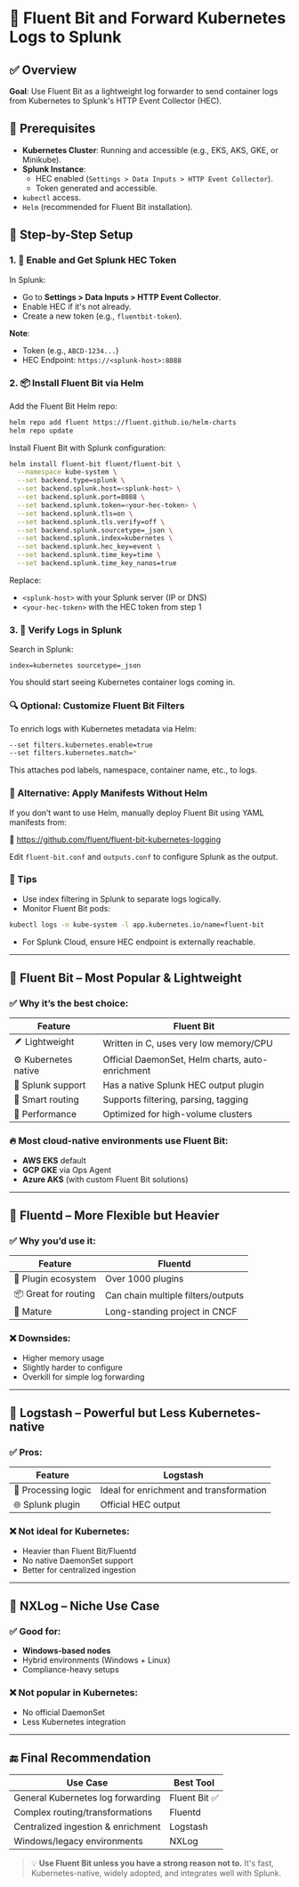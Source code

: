 
# 📘 Fluent Bit and Forward Kubernetes Logs to Splunk

## ✅ Overview
**Goal**: Use Fluent Bit as a lightweight log forwarder to send container logs from Kubernetes to Splunk's HTTP Event Collector (HEC).

## 🧱 Prerequisites
- **Kubernetes Cluster**: Running and accessible (e.g., EKS, AKS, GKE, or Minikube).
- **Splunk Instance**:
  - HEC enabled (`Settings > Data Inputs > HTTP Event Collector`).
  - Token generated and accessible.
- `kubectl` access.
- `Helm` (recommended for Fluent Bit installation).

## 🚀 Step-by-Step Setup

### 1. 🔧 Enable and Get Splunk HEC Token
In Splunk:

- Go to **Settings > Data Inputs > HTTP Event Collector**.
- Enable HEC if it's not already.
- Create a new token (e.g., `fluentbit-token`).

**Note**:
- Token (e.g., `ABCD-1234...`)
- HEC Endpoint: `https://<splunk-host>:8088`

### 2. 📦 Install Fluent Bit via Helm

Add the Fluent Bit Helm repo:
```bash
helm repo add fluent https://fluent.github.io/helm-charts
helm repo update
```

Install Fluent Bit with Splunk configuration:
```bash
helm install fluent-bit fluent/fluent-bit \
  --namespace kube-system \
  --set backend.type=splunk \
  --set backend.splunk.host=<splunk-host> \
  --set backend.splunk.port=8088 \
  --set backend.splunk.token=<your-hec-token> \
  --set backend.splunk.tls=on \
  --set backend.splunk.tls.verify=off \
  --set backend.splunk.sourcetype=_json \
  --set backend.splunk.index=kubernetes \
  --set backend.splunk.hec_key=event \
  --set backend.splunk.time_key=time \
  --set backend.splunk.time_key_nanos=true
```

Replace:
- `<splunk-host>` with your Splunk server (IP or DNS)
- `<your-hec-token>` with the HEC token from step 1

### 3. 🧪 Verify Logs in Splunk

Search in Splunk:
```spl
index=kubernetes sourcetype=_json
```

You should start seeing Kubernetes container logs coming in.

### 🔍 Optional: Customize Fluent Bit Filters

To enrich logs with Kubernetes metadata via Helm:
```bash
--set filters.kubernetes.enable=true
--set filters.kubernetes.match=*
```

This attaches pod labels, namespace, container name, etc., to logs.

### 📁 Alternative: Apply Manifests Without Helm

If you don’t want to use Helm, manually deploy Fluent Bit using YAML manifests from:

📁 https://github.com/fluent/fluent-bit-kubernetes-logging

Edit `fluent-bit.conf` and `outputs.conf` to configure Splunk as the output.

### 🧠 Tips

- Use index filtering in Splunk to separate logs logically.
- Monitor Fluent Bit pods:
```bash
kubectl logs -n kube-system -l app.kubernetes.io/name=fluent-bit
```
- For Splunk Cloud, ensure HEC endpoint is externally reachable.

---

## 🥇 Fluent Bit – Most Popular & Lightweight

### ✅ Why it’s the best choice:

| Feature                | Fluent Bit                                 |
|------------------------|---------------------------------------------|
| 🪶 Lightweight         | Written in C, uses very low memory/CPU      |
| ⚙️ Kubernetes native  | Official DaemonSet, Helm charts, auto-enrichment |
| 🔌 Splunk support     | Has a native Splunk HEC output plugin       |
| 🧠 Smart routing      | Supports filtering, parsing, tagging        |
| 🚀 Performance        | Optimized for high-volume clusters          |

### 🔥 Most cloud-native environments use Fluent Bit:
- **AWS EKS** default
- **GCP GKE** via Ops Agent
- **Azure AKS** (with custom Fluent Bit solutions)

---

## 🥈 Fluentd – More Flexible but Heavier

### ✅ Why you’d use it:

| Feature               | Fluentd                             |
|----------------------|--------------------------------------|
| 🔌 Plugin ecosystem  | Over 1000 plugins                    |
| 📦 Great for routing | Can chain multiple filters/outputs   |
| 🧰 Mature            | Long-standing project in CNCF        |

### ❌ Downsides:
- Higher memory usage
- Slightly harder to configure
- Overkill for simple log forwarding

---

## 🥉 Logstash – Powerful but Less Kubernetes-native

### ✅ Pros:

| Feature                  | Logstash                              |
|--------------------------|----------------------------------------|
| 🧠 Processing logic     | Ideal for enrichment and transformation |
| 🌐 Splunk plugin        | Official HEC output                     |

### ❌ Not ideal for Kubernetes:
- Heavier than Fluent Bit/Fluentd
- No native DaemonSet support
- Better for centralized ingestion

---

## 🛑 NXLog – Niche Use Case

### ✅ Good for:
- **Windows-based nodes**
- Hybrid environments (Windows + Linux)
- Compliance-heavy setups

### ❌ Not popular in Kubernetes:
- No official DaemonSet
- Less Kubernetes integration

---

## 🔚 Final Recommendation

| Use Case                          | Best Tool      |
|----------------------------------|----------------|
| General Kubernetes log forwarding| Fluent Bit ✅   |
| Complex routing/transformations  | Fluentd         |
| Centralized ingestion & enrichment| Logstash       |
| Windows/legacy environments      | NXLog           |

> 💡 **Use Fluent Bit unless you have a strong reason not to.** It's fast, Kubernetes-native, widely adopted, and integrates well with Splunk.
